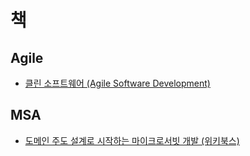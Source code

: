# 책



## Agile
- [클린 소프트웨어 (Agile Software Development)](https://github.com/haesiku/books/tree/main/clean_software/)


## MSA
- [도메인 주도 설계로 시작하는 마이크로서빗 개발 (위키북스)](https://github.com/haesiku/books/tree/main/dev_ms_statring_with_ddd/)
